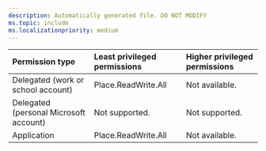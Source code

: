 ```yaml
---
description: Automatically generated file. DO NOT MODIFY
ms.topic: include
ms.localizationpriority: medium
---
```


|Permission type|Least privileged permissions|Higher privileged permissions|
|:---|:---|:---|
|Delegated (work or school account)|Place.ReadWrite.All|Not available.|
|Delegated (personal Microsoft account)|Not supported.|Not supported.|
|Application|Place.ReadWrite.All|Not available.|


